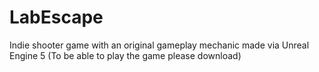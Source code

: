 # LabEscape
Indie shooter game with an original gameplay mechanic made via Unreal Engine 5
(To be able to play the game please download)
